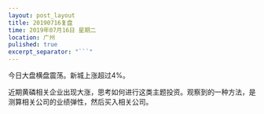 ```yaml
---
layout: post_layout
title: 20190716复盘
time: 2019年07月16日 星期二
location: 广州
pulished: true
excerpt_separator: "```"
---
```



今日大盘横盘震荡。新城上涨超过4%。

近期黄磷相关企业出现大涨，思考如何进行这类主题投资。观察到的一种方法，是测算相关公司的业绩弹性，然后买入相关公司。
